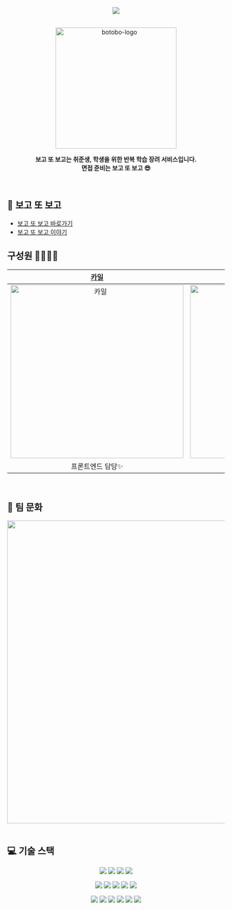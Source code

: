 <div align="center">
  <a href="https://hits.seeyoufarm.com"><img src="https://hits.seeyoufarm.com/api/count/incr/badge.svg?url=https%3A%2F%2Fgithub.com%2Fwoowacourse-teams%2F2021-botobo&count_bg=%2379C83D&title_bg=%23555555&icon=&icon_color=%23E7E7E7&title=hits&edge_flat=false"/></a>
</div>

<br>

<p align="center">
    <img src="https://user-images.githubusercontent.com/48412963/129230609-3476c676-6c38-4393-92dd-c2c20c99b814.png" alt="botobo-logo" height="280">
</p>

<p align="center">
<strong> 보고 또 보고는 취준생, 학생을 위한 반복 학습 장려 서비스입니다.<br>
면접 준비는 보고 또 보고 😎</strong>
</p>

<br>

## 🐸 보고 또 보고
* [보고 또 보고 바로가기](https://botobo.kro.kr)
* [보고 또 보고 이야기](https://github.com/woowacourse-teams/2021-botobo/wiki)
  <br>

## 구성원 👨‍👩‍👧‍👧

|  [카일](https://github.com/gwangyeol-im)  |  [디토](https://github.com/dudtjr913)  |  [중간곰](https://github.com/ggyool)  |  [오즈](https://github.com/ohjoohyung)  |  [피케이](https://github.com/pkeugine)  |  [조앤](https://github.com/seovalue)  |
| :----------: |  :--------:  |  :---------: |  :---------: |  :---------: |  :---------: |
| <img src="https://avatars.githubusercontent.com/u/57053577?v=4" width=400px alt="카일"/> | <img src="https://avatars.githubusercontent.com/u/64782636?v=4" width=400px alt="디토"/> | <img src="https://avatars.githubusercontent.com/u/12393067?v=4" width=400px alt="중간곰"/> | <img src="https://avatars.githubusercontent.com/u/62014888?v=4" width=400px alt="오즈"> | <img src="https://avatars.githubusercontent.com/u/48251668?v=4" width=400px alt="pk"> | <img src="https://avatars.githubusercontent.com/u/48412963?v=4" width=400px alt="조앤"> |
|프론트엔드 담당✨|프론트엔드 담당✨| 백엔드 담당🎢 |백엔드 담당🎢|백엔드 담당🎢|백엔드 담당🎢|
<br>

## 🏡 팀 문화
<div align="center">
  <img src="https://user-images.githubusercontent.com/48412963/129229076-f11f6201-04d4-4a77-90a0-6d877d9791ba.png" width=700>
</div>

<br>

## 💻 기술 스택
<p align="center">
<img src="https://img.shields.io/badge/TypeScript-3178C6?style=for-the-badge&logo=TypeScript&logoColor=white"> <img src="https://img.shields.io/badge/react-61DAFB?style=for-the-badge&logo=react&logoColor=black">
<img src="https://img.shields.io/badge/Testing Library-E33332?style=for-the-badge&logo=testingLibrary&logoColor=white">
<img src="https://img.shields.io/badge/React Router-CA4245?style=for-the-badge&logo=reactRouter&logoColor=white">
</p>  
<p align="center">
<img src="https://img.shields.io/badge/JAVA-007396?style=for-the-badge&logo=java&logoColor=white"> <img src="https://img.shields.io/badge/Spring Boot-6DB33F?style=for-the-badge&logo=Spring Boot&logoColor=white"> <img src="https://img.shields.io/badge/JUnit5-25A162?style=for-the-badge&logo=JUnit5&logoColor=white">  <img src="https://img.shields.io/badge/mariaDB-003545?style=for-the-badge&logo=mariaDB&logoColor=white"> <img src="https://img.shields.io/badge/Hibernate-59666C?style=for-the-badge&logo=Hibernate&logoColor=white"> 
  </p>
<p align="center">
<img src="https://img.shields.io/badge/Amazon AWS-232F3E?style=for-the-badge&logo=Amazon AWS&logoColor=white"> <img src="https://img.shields.io/badge/Amazon S3-569A31?style=for-the-badge&logo=Amazon S3&logoColor=white"> <img src="https://img.shields.io/badge/NGINX-009639?style=for-the-badge&logo=NGINX&logoColor=white">  <img src="https://img.shields.io/badge/Jenkins-D24939?style=for-the-badge&logo=Jenkins&logoColor=white"> <img src="https://img.shields.io/badge/SonarQube-4E9BCD?style=for-the-badge&logo=SonarQube&logoColor=white"> <img src="https://img.shields.io/badge/Docker-2496ED?style=for-the-badge&logo=Docker&logoColor=white"> 
</p>

